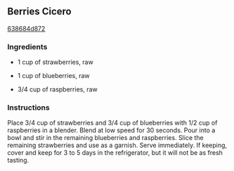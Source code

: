 ## Berries Cicero

[638684d872](https://recipeland.com/recipe/v/berries-cicero-5131)

### Ingredients

 - 1 cup of strawberries, raw

 - 1 cup of blueberries, raw

 - 3/4 cup of raspberries, raw

### Instructions

Place 3/4 cup of strawberries and 3/4 cup of blueberries with 1/2 cup of raspberries in a blender. Blend at low speed for 30 seconds. Pour into a bowl and stir in the remaining blueberries and raspberries. Slice the remaining strawberries and use as a garnish. Serve immediately. If keeping, cover and keep for 3 to 5 days in the refrigerator, but it will not be as fresh tasting.